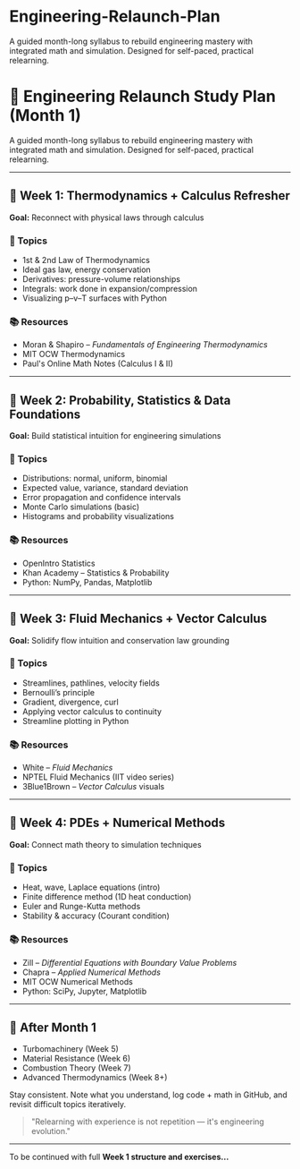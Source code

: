 # Engineering-Relaunch-Plan
A guided month-long syllabus to rebuild engineering mastery with integrated math and simulation. Designed for self-paced, practical relearning.

# 🚀 Engineering Relaunch Study Plan (Month 1)

A guided month-long syllabus to rebuild engineering mastery with integrated math and simulation. Designed for self-paced, practical relearning.

---

## 📅 Week 1: Thermodynamics + Calculus Refresher
**Goal:** Reconnect with physical laws through calculus

### 🔧 Topics
- 1st & 2nd Law of Thermodynamics
- Ideal gas law, energy conservation
- Derivatives: pressure-volume relationships
- Integrals: work done in expansion/compression
- Visualizing p–v–T surfaces with Python

### 📚 Resources
- Moran & Shapiro – *Fundamentals of Engineering Thermodynamics*
- MIT OCW Thermodynamics
- Paul's Online Math Notes (Calculus I & II)

---

## 📅 Week 2: Probability, Statistics & Data Foundations
**Goal:** Build statistical intuition for engineering simulations

### 🔧 Topics
- Distributions: normal, uniform, binomial
- Expected value, variance, standard deviation
- Error propagation and confidence intervals
- Monte Carlo simulations (basic)
- Histograms and probability visualizations

### 📚 Resources
- OpenIntro Statistics
- Khan Academy – Statistics & Probability
- Python: NumPy, Pandas, Matplotlib

---

## 📅 Week 3: Fluid Mechanics + Vector Calculus
**Goal:** Solidify flow intuition and conservation law grounding

### 🔧 Topics
- Streamlines, pathlines, velocity fields
- Bernoulli’s principle
- Gradient, divergence, curl
- Applying vector calculus to continuity
- Streamline plotting in Python

### 📚 Resources
- White – *Fluid Mechanics*
- NPTEL Fluid Mechanics (IIT video series)
- 3Blue1Brown – *Vector Calculus* visuals

---

## 📅 Week 4: PDEs + Numerical Methods
**Goal:** Connect math theory to simulation techniques

### 🔧 Topics
- Heat, wave, Laplace equations (intro)
- Finite difference method (1D heat conduction)
- Euler and Runge-Kutta methods
- Stability & accuracy (Courant condition)

### 📚 Resources
- Zill – *Differential Equations with Boundary Value Problems*
- Chapra – *Applied Numerical Methods*
- MIT OCW Numerical Methods
- Python: SciPy, Jupyter, Matplotlib

---

## 🧠 After Month 1
- Turbomachinery (Week 5)
- Material Resistance (Week 6)
- Combustion Theory (Week 7)
- Advanced Thermodynamics (Week 8+)

Stay consistent. Note what you understand, log code + math in GitHub, and revisit difficult topics iteratively.

> "Relearning with experience is not repetition — it's engineering evolution."

---

To be continued with full **Week 1 structure and exercises...**
